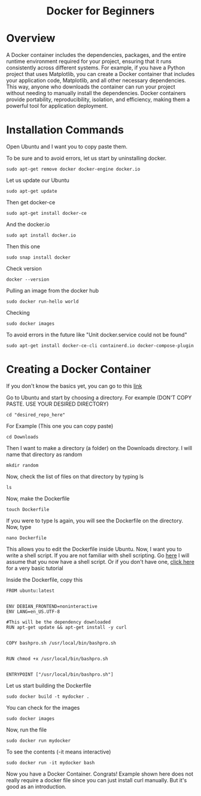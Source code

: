 <div align="center">

# Docker for Beginners
  
</div>


# Overview

A Docker container includes the dependencies, packages, and the entire runtime environment required for your project, ensuring that it runs consistently across different systems. For example, if you have a Python project that uses Matplotlib, you can create a Docker container that includes your application code, Matplotlib, and all other necessary dependencies. This way, anyone who downloads the container can run your project without needing to manually install the dependencies. Docker containers provide portability, reproducibility, isolation, and efficiency, making them a powerful tool for application deployment.



# Installation Commands

Open Ubuntu and I want you to copy paste them.

To be sure and to avoid errors, let us start by uninstalling docker.

```
sudo apt-get remove docker docker-engine docker.io
```
Let us update our Ubuntu
```
sudo apt-get update
```
Then get docker-ce
```
sudo apt-get install docker-ce
```
And the docker.io
```
sudo apt install docker.io
```
Then this one
```
sudo snap install docker
```
Check version
```
docker --version
```
Pulling an image from the docker hub
```
sudo docker run-hello world
```
Checking
```
sudo docker images
```
To avoid errors in the future like "Unit docker.service could not be found"
```
sudo apt-get install docker-ce-cli containerd.io docker-compose-plugin
```

# Creating a Docker Container

If you don't know the basics yet, you can go to this [link](https://github.com/Wantook/BasicShell)

Go to Ubuntu and start by choosing a directory. For example (DON'T COPY PASTE. USE YOUR DESIRED DIRECTORY)
```
cd "desired_repo_here"
```
For Example (This one you can copy paste)
```
cd Downloads
```
Then I want to make a directory (a folder) on the Downloads directory. I will name that directory as random
```
mkdir random
```
Now, check the list of files on that directory by typing ls
```
ls
```
Now, make the Dockerfile
```
touch Dockerfile
```
If you were to type ls again, you will see the Dockerfile on the directory. Now, type 
```
nano Dockerfile
```
This allows you to edit the Dockerfile inside Ubuntu. Now, I want you to write a shell script. If you are not familiar with shell scripting. Go [here](https://www.shellscript.sh/)
I will assume that you now have a shell script. Or if you don't have one, [click here](https://github.com/Wantook/BasicShell) for a very basic tutorial

Inside the Dockerfile, copy this
```
FROM ubuntu:latest


ENV DEBIAN_FRONTEND=noninteractive
ENV LANG=en_US.UTF-8

#This will be the dependency downloaded
RUN apt-get update && apt-get install -y curl


COPY bashpro.sh /usr/local/bin/bashpro.sh


RUN chmod +x /usr/local/bin/bashpro.sh


ENTRYPOINT ["/usr/local/bin/bashpro.sh"]
```
Let us start building the Dockerfile
```
sudo docker build -t mydocker .
```
You can check for the images
```
sudo docker images
```
Now, run the file
```
sudo docker run mydocker
```
To see the contents (-it means interactive)
```
sudo docker run -it mydocker bash
```
Now you have a Docker Container. Congrats! Example shown here does not really require a docker file since you can just install curl manually. But it's good as an introduction.





